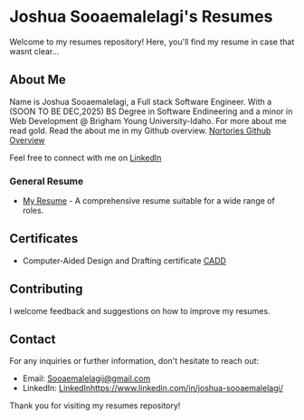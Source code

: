 # Joshua Sooaemalelagi's Resumes

Welcome to my resumes repository! Here, you'll find my resume in case that wasnt clear...

## About Me

Name is Joshua Sooaemalelagi, a Full stack Software Engineer. With a (SOON TO BE DEC,2025) BS Degree in Software Endineering and a minor in Web Development @ Brigham Young University-Idaho. For more about me read gold. Read the about me in my Github overview. [Nortories Github Overview](https://www.github.com/nortories)

Feel free to connect with me on [LinkedIn](https://www.linkedin.com/in/joshua-sooaemalelagi/) 

### General Resume

- [My Resume](https://github.com/Nortories/Resume/blob/main/Resume%20Joshua%20Sooaemalelagi.pdf) - A comprehensive resume suitable for a wide range of roles.

## Certificates

- Computer-Aided Design and Drafting certificate [CADD](https://github.com/Nortories/Resume/blob/main/CADD-Certificate.pdf)

## Contributing

I welcome feedback and suggestions on how to improve my resumes.

## Contact

For any inquiries or further information, don't hesitate to reach out:

- Email: Sooaemalelagij@gmail.com
- LinkedIn: [LinkedIn](https://www.linkedin.com/in/joshua-sooaemalelagi/)https://www.linkedin.com/in/joshua-sooaemalelagi/

Thank you for visiting my resumes repository!

